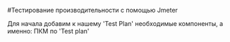 #Тестирование производительности с помощью Jmeter

Для начала добавим к нашему 'Test Plan' необходимые компоненты, а именно:
ПКМ по 'Test plan'